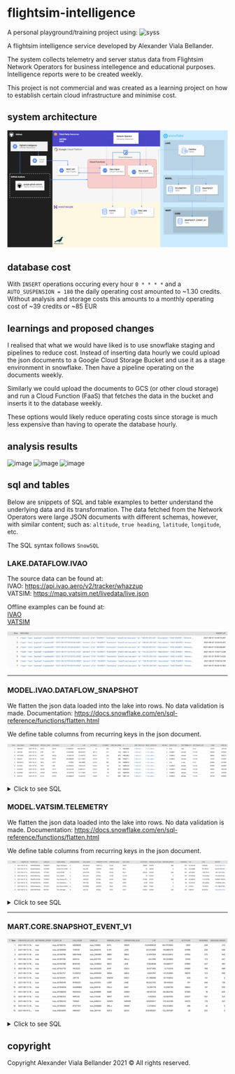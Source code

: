 # flightsim-intelligence
A personal playground/training project using:
![syss](https://user-images.githubusercontent.com/42417723/132095621-7bf62656-3b37-4dd7-a95c-c55417a2ddaa.png)


A flightsim intelligence service developed by Alexander Viala Bellander.

The system collects telemetry and server status data from Flightsim Network Operators for business intellegence and educational purposes. Intelligence reports were to be created weekly.

This project is not commercial and was created as a learning project on how to establish certain cloud infrastructure and minimise cost.

## system architecture
![Architecture](architecture.png)

## database cost
With `INSERT` operations occuring every hour `0 * * * *` and a `AUTO_SUSPENSION = 180` the daily operating cost amounted to ~1.30 credits.
Without analysis and storage costs this amounts to a monthly operating cost of ~39 credits or ~85 EUR

## learnings and proposed changes
I realised that what we would have liked is to use snowflake staging and pipelines to reduce cost. Instead of inserting data hourly we could upload the json documents to a Google Cloud Storage Bucket and use it as a stage environment in snowflake. Then have a pipeline operating on the documents weekly.

Similarly we could upload the documents to GCS (or other cloud storage) and run a Cloud Function (FaaS) that fetches the data in the bucket and inserts it to the database weekly.

These options would likely reduce operating costs since storage is much less expensive than having to operate the database hourly.


## analysis results
![image](https://user-images.githubusercontent.com/42417723/132095305-57c4742c-2c98-439d-9ed4-5fd805cfafb9.png)
![image](https://user-images.githubusercontent.com/42417723/132095311-de50cf72-3a3d-439d-a70a-9bc0cbd94701.png)
![image](https://user-images.githubusercontent.com/42417723/132095319-6b774655-d080-440a-9577-cd3aea40dc01.png)

## sql and tables
Below are snippets of SQL and table examples to better understand the underlying data and its transformation. The data fetched from the Network Operators were large JSON documents with different schemas, however, with similar content; such as: `altitude`, `true heading`, `latitude`, `longitude`, etc.

The SQL syntax follows `SnowSQL`

### LAKE.DATAFLOW.IVAO
The source data can be found at:  
IVAO: https://api.ivao.aero/v2/tracker/whazzup  
VATSIM: https://map.vatsim.net/livedata/live.json

Offline examples can be found at:  
[IVAO](sql/snowflake/table_examples/ivao_feed_data.json)  
[VATSIM](sql/snowflake/table_examples/vatsim_feed_data.json)

![lake](sql/snowflake/table_examples/LAKE.DATAFLOW.IVAO.png)

___

### MODEL.IVAO.DATAFLOW_SNAPSHOT
We flatten the json data loaded into the lake into rows. No data validation is made.
Documentation: https://docs.snowflake.com/en/sql-reference/functions/flatten.html

We define table columns from recurring keys in the json document.

![lake](sql/snowflake/table_examples/MODEL.IVAO.DATAFLOW_SNAPSHOT.png)

<details>
<summary>Click to see SQL</summary>

```sql
create or replace view MODEL.IVAO.DATAFLOW_SNAPSHOT as (
    select 
        value:callsign::varchar callsign,
        insert_at as created_at,
        value:flightPlan:arrivalId::varchar arrival_icao,
        value:flightPlan:departureId::varchar dep_icao,
        value:lastTrack:latitude::float lat,
        value:lastTrack:longitude::float lon,
        value:lastTrack:altitude::number altitude,
        value:lastTrack:heading::number heading,
        value:lastTrack:groundSpeed::number ground_speed,
        value:id::varchar id,
        value:lastTrack last_track_obj,
        value:pilotSession pilot_session_obj,
        value:rating::int rating,
        value:serverId::varchar server_id,
        value:softwareTypeId::varchar software_type_id,
        value:softwareVersion::varchar software_version,
        value:time::int time,
        value:userId::int user_id
    from lake.dataflow.ivao, lateral flatten( input => payload::variant::object:payload:clients:pilots) vm
);
```

</details>

### MODEL.VATSIM.TELEMETRY
We flatten the json data loaded into the lake into rows. No data validation is made.
Documentation: https://docs.snowflake.com/en/sql-reference/functions/flatten.html

We define table columns from recurring keys in the json document.

![lake](sql/snowflake/table_examples/MODEL.VATSIM.TELEMETRY.png)

<details>
<summary>Click to see SQL</summary>

```sql
create or replace view MODEL.VATSIM.TELEMETRY as (
    select 
        insert_at, 
        value:uid::varchar flight_id,
        value:cid::varchar user_id,
        value:name::varchar user_name,
        value:rating::varchar user_rating,
        value:callsign::varchar callsign,
        value:aircraft::varchar aircraft_type, 
        value:arr::varchar arrival_icao,
        value:dep::varchar dep_icao, 
        value:alt::varchar::int altitude, 
        value:crzalt::varchar cruise_altitude,
        value:gndspd::varchar::int ground_speed,
        value:hdg::varchar::int heading,
        value:lat::varchar lat,
        value:lon::varchar lon,
        value:route::varchar route
    from lake.dataflow.vatsim, lateral flatten( input => payload::variant::object:payload ) vm
);
```

</details>

___

### MART.CORE.SNAPSHOT_EVENT_V1
![lake](sql/snowflake/table_examples/MART.CORE.SNAPSHOT_EVENT_V1.png)


<details>
<summary>Click to see SQL</summary>

```sql
create or replace view MART.CORE.SNAPSHOT_EVENT_V1 as (
    select 
        convert_timezone('UTC', created_at)::timestamp_ntz(0) as created_at_utc,
        'ivao' as network_operator,
        'ivao_' || id as flight_id,
        callsign,
        'ivao_' || user_id as user_id,
        arrival_icao,
        dep_icao as departure_icao,
        lat,
        lon,
        altitude,
        heading,
        ground_speed
    from 
        model.ivao.dataflow_snapshot
    union
    select
        convert_timezone('UTC', insert_at)::timestamp_ntz(0) as created_at_utc,
        'vatsim' as network_operator,
        'vatsim_' || flight_id as flight_id,
        callsign,
        'vatsim_' || user_id as user_id,
        arrival_icao,
        dep_icao as departure_icao,
        lat::float,
        lon::float,
        altitude,
        heading,
        ground_speed
    from
        model.vatsim.telemetry
);
```

</details>

## copyright
Copyright Alexander Viala Bellander 2021 © 
All rights reserved.
